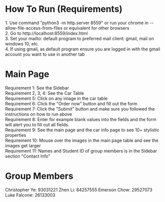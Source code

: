 
<h1>How To Run (Requirements)</h1>
1. Use command "python3 -m http.server 8559" or run your chrome in --allow-file-access-from-files or equivalent for other browsers <br>
2. Go to http://localhost:8559/index.html <br>
3. Set your mailto: default program to preferred mail client: gmail, mail on windows 10, etc. <br> 
4. If using gmail, as default program ensure you are logged in with the gmail account you want to use in another tab <br>
<h1>Main Page</h1>
  Requirement 1: See the Sidebar <br>
  Requirement 2, 3, 4: See the Car Table <br>
  Requirement 5: Click on any image in the car table <br>
  Requirement 6: Click the "Order now" button and fill out the form <br>
  Requirement 7: Click the "Submit" button and make sure you followed the instructions on how to run above <br>
  Requirement 8: Enter for example blank values into the fields and the form will alert you to fill out all fields. <br>
  Requirement 9: See the main page and the car info page to see 10+ stylistic properties <br>
  Requirement 10: Mouse over the images in the main page table and see the images get larger <br> 
  Requirement 11: Names and Student ID of group members is in the Sidebar section "Contact Info" <br>
  
 <h1>Group Members</h1>
 Christopher Ye: 93031221
 Zhen Li: 84257555
 Emerson Chow: 29527073
 Luke Falcone: 26133003
